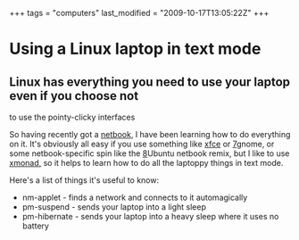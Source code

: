 +++
tags = "computers"
last_modified = "2009-10-17T13:05:22Z"
+++
# Using a Linux laptop in text mode

## Linux has everything you need to use your laptop even if you choose not
to use the pointy-clicky interfaces

So having recently got a [netbook,][5] I have been learning how to do
everything on it. It's obviously all easy if you use something like
[xfce][6] or [7]gnome, or some netbook-specific spin like the [8]Ubuntu
netbook remix, but I like to use [xmonad,][9] so it helps to learn how to
do all the laptoppy things in text mode.

Here's a list of things it's useful to know:
* nm-applet - finds a network and connects to it automagically
* pm-suspend - sends your laptop into a light sleep
* pm-hibernate - sends your laptop into a heavy sleep where it uses
no battery

[1]: http://www.uncarved.com/articles/textmode
[2]: http://www.uncarved.com/
[3]: http://www.uncarved.com/articles/contact
[4]: http://www.uncarved.com/login/
[5]: http://www.uncarved.com/blog/netbook.mrk
[6]: http://www.xfce.org/
[7]: http://www.gnome.org/
[8]: http://www.ubuntu.com/GetUbuntu/download-netbook
[9]: http://xmonad.org/
[10]: http://www.uncarved.com/tags/computers
[11]: mailto:sean@uncarved.com
[12]: http://creativecommons.org/licenses/by-sa/4.0/
